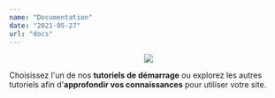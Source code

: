 ```yaml
---
name: "Documentation"
date: "2021-05-27"
url: "docs"
---
```

<center><img src="/logo.png" /></center>

<p-center>Choisissez l'un de nos **tutoriels de démarrage** ou explorez les autres tutoriels afin d'**approfondir vos connaissances** pour utiliser votre site.</p-center>
